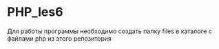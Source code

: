 # PHP_les6
Для работы программы необходимо создать папку files в каталоге с файлами php из этого репозитория
